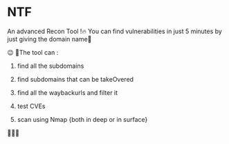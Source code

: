 # NTF
An advanced Recon Tool !🔥 You can find vulnerabilities in just 5 minutes by just giving the domain name👀

 😉
🦉The tool can :

1. find all the subdomains

2. find subdomains that can be takeOvered

3. find all the waybackurls and filter it

4. test CVEs

5. scan using Nmap {both in deep or in surface} 

🦉🔥👀

